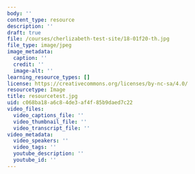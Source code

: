 ```yaml
---
body: ''
content_type: resource
description: ''
draft: true
file: /courses/cherlizabeth-test-site/18-01f20-th.jpg
file_type: image/jpeg
image_metadata:
  caption: ''
  credit: ''
  image-alt: ''
learning_resource_types: []
license: https://creativecommons.org/licenses/by-nc-sa/4.0/
resourcetype: Image
title: resourcetest.jpg
uid: c068ba18-a6c8-4de3-af4f-85b9daed7c22
video_files:
  video_captions_file: ''
  video_thumbnail_file: ''
  video_transcript_file: ''
video_metadata:
  video_speakers: ''
  video_tags: ''
  youtube_description: ''
  youtube_id: ''
---
```

